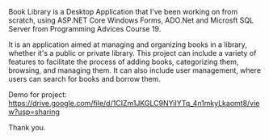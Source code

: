 Book Library is a Desktop Application that I've been working on from scratch, using ASP.NET Core Windows Forms, ADO.Net and Microsft SQL Server from Programming Advices Course 19.

It is an application aimed at managing and organizing books in a library, whether it's a public or private library. This project can include a variety of features to facilitate the process of adding books, categorizing them, browsing, and managing them. It can also include user management, where users can search for books and borrow them.

Demo for project: https://drive.google.com/file/d/1CIZm1JKGLC9NYiIYTq_4n1mkyLkaomt8/view?usp=sharing

Thank you.
